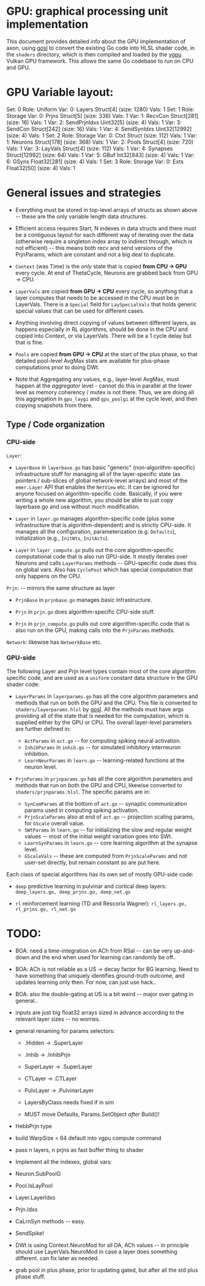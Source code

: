 # GPU: graphical processing unit implementation

This document provides detailed info about the GPU implementation of axon, using [gosl](https://github.com/goki/gosl) to convert the existing Go code into HLSL shader code, in the `shaders` directory, which is then compiled and loaded by the [vgpu](https://github.com/goki/vgpu) Vulkan GPU framework.  This allows the same Go codebase to run on CPU and GPU.

# GPU Variable layout:

Set: 0
    Role: Uniform
        Var: 0:	Layers	Struct[4]	(size: 1280)	Vals: 1
Set: 1
    Role: Storage
        Var: 0:	Prjns	Struct[5]	(size: 336)	Vals: 1
        Var: 1:	RecvCon	Struct[281]	(size: 16)	Vals: 1
        Var: 2:	SendPrjnIdxs	Uint32[5]	(size: 4)	Vals: 1
        Var: 3:	SendCon	Struct[242]	(size: 16)	Vals: 1
        Var: 4:	SendSynIdxs	Uint32[12992]	(size: 4)	Vals: 1
Set: 2
    Role: Storage
        Var: 0:	Ctxt	Struct	(size: 112)	Vals: 1
        Var: 1:	Neurons	Struct[178]	(size: 368)	Vals: 1
        Var: 2:	Pools	Struct[4]	(size: 720)	Vals: 1
        Var: 3:	LayVals	Struct[4]	(size: 112)	Vals: 1
        Var: 4:	Synapses	Struct[12992]	(size: 64)	Vals: 1
        Var: 5:	GBuf	Int32[843]	(size: 4)	Vals: 1
        Var: 6:	GSyns	Float32[281]	(size: 4)	Vals: 1
Set: 3
    Role: Storage
        Var: 0:	Exts	Float32[50]	(size: 4)	Vals: 1

# General issues and strategies

* Everything must be stored in top-level arrays of structs as shown above -- these are the only variable length data structures.

* Efficient access requires Start, N indexes in data structs and there must be a contiguous layout for each different way of iterating over the data (otherwise require a singleton index array to indirect through, which is not efficient) -- this means both recv and send versions of the PrjnParams, which are constant and not a big deal to duplicate.

* `Context` (was Time) is the *only* state that is copied **from CPU -> GPU** every cycle.  At end of ThetaCycle, Neurons are grabbed back from GPU -> CPU.

* `LayerVals` are copied **from GPU -> CPU** every cycle, so anything that a layer computes that needs to be accessed in the CPU must be in LayerVals.  There is a `Special` field for `LaySpecialVals` that holds generic special values that can be used for different cases.

* Anything involving direct copying of values between different layers, as happens especially in RL algorithms, should be done in the CPU and copied into Context, or via LayerVals.  There will be a 1 cycle delay but that is fine.

* `Pools` are copied **from GPU -> CPU** at the start of the plus phase, so that detailed pool-level AvgMax stats are available for plus-phase computations prior to doing DWt.

* Note that Aggregating any values, e.g., layer-level AvgMax, must happen at the *aggregator* level - cannot do this in parallel at the lower level as memory coherency / mutex is not there.  Thus, we are doing all this aggregation in `gpu_laygi` and `gpu_poolgi` at the cycle level, and then copying snapshots from there.

## Type / Code organization

### CPU-side

`Layer`:

* `LayerBase` in `layerbase.go` has basic "generic" (non-algorithm-specific) infrastructure stuff for managing all of the layer-specific state (as pointers / sub-slices of global network-level arrays) and most of the `emer.Layer` API that enables the `NetView` etc.  It can be ignored for anyone focused on algorithm-specific code.  Basically, if you were writing a whole new algorithm, you should be able to just copy layerbase.go and use without much modification.

* `Layer` in `layer.go` manages algorithm-specific code (plus some infrastructure that is algorithm-dependent) and is strictly CPU-side.  It manages all the configuration, parameterization (e.g. `Defaults`), initialization (e.g., `InitWts`, `InitActs`).

* `Layer` in `layer_compute.go` pulls out the core algorithm-specific computational code that is also run GPU-side.  It mostly iterates over Neurons and calls `LayerParams` methods -- GPU-specific code does this on global vars. Also has `CyclePost` which has special computation that only happens on the CPU.

`Prjn`: -- mirrors the same structure as layer

* `PrjnBase` in `prjnbase.go` manages basic infrastructure.

* `Prjn` in `prjn.go` does algorithm-specific CPU-side stuff.

* `Prjn` in `prjn_compute.go` pulls out core algorithm-specific code that is also run on the GPU, making calls into the `PrjnParams` methods.

`Network`: likewise has `NetworkBase` etc.


### GPU-side 

The following Layer and Prjn level types contain most of the core algorithm specific code, and are used as a `uniform` constant data structure in the GPU shader code:

* `LayerParams` in `layerparams.go` has all the core algorithm parameters and methods that run on both the GPU and the CPU.  This file is converted to `shaders/layerparams.hlsl` by [gosl](https://github.com/goki/gosl).  All the methods must have args providing all of the state that is needed for the computation, which is supplied either by the GPU or CPU.  The overall layer-level parameters are further defined in:
    + `ActParams` in `act.go` -- for computing spiking neural activation.
    + `InhibParams` in `inhib.go` -- for simulated inhibitory interneuron inhibition.
    + `LearnNeurParams` in `learn.go` -- learning-related functions at the neuron level.

* `PrjnParams` in `prjnparams.go` has all the core algorithm parameters and methods that run on both the GPU and CPU, likewise converted to `shaders/prjnparams.hlsl`.  The specific params are in:
    + `SynComParams` at the bottom of `act.go` -- synaptic communication params used in computing spiking activation.
    + `PrjnScaleParams` also at end of `act.go` -- projection scaling params, for `GScale` overall value.
    + `SWtParams` in `learn.go` -- for initializing the slow and regular weight values -- most of the initial weight variation goes into SWt.
    + `LearnSynParams` in `learn.go` -- core learning algorithm at the synapse level.
    + `GScaleVals` -- these are computed from `PrjnScaleParams` and not user-set directly, but remain constant so are put here.

Each class of special algorithms has its own set of mostly GPU-side code:

* `deep` predictive learning in pulvinar and cortical deep layers: `deep_layers.go, deep_prjns.go, deep_net.go`

* `rl` reinforcement learning (TD and Rescorla Wagner): `rl_layers.go, rl_prjns.go, rl_net.go`

# TODO:

* BOA: need a time-integration on ACh from RSal -- can be very up-and-down and the end when used for learning can randomly be off..

* BOA: ACh is not reliable as a US -> decay factor for BG learning.  Need to have something that uniquely identifies ground-truth outcome, and updates learning only then.  For now, can just use hack..

* BOA: also the double-gating at US is a bit weird -- major over gating in general..

* inputs are just big float32 arrays sized in advance according to the relevant layer sizes -- no worries.

* general renaming for params selectors:
    * .Hidden -> .SuperLayer
    * .Inhib -> .InhibPrjn
    * SuperLayer -> .SuperLayer
    * CTLayer -> .CTLayer
    * PulvLayer -> .PulvinarLayer

    * LayersByClass needs fixed if in sim
    * MUST move Defaults, Params.SetObject *after* Build()!
    
* HebbPrjn type
    
* build WarpSize = 64 default into vgpu compute command

* pass n layers, n prjns as fast buffer thing to shader

* Implement all the indexes, global vars:
* Neuron.SubPoolG
* Pool.IsLayPool
* Layer.LayerIdxs
* Prjn.Idxs

* CaLrnSyn methods -- easy.

* SendSpike!

* DWt is using Context.NeuroMod for all DA, ACh values -- in principle should use LayerVals.NeuroMod in case a layer does something different.  can fix later as needed.

* grab pool in plus phase, prior to updating gated, but after all the std plus phase stuff.


